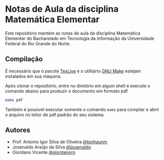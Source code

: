 # Notas de Aula da disciplina Matemática Elementar
Este repositório mantém as notas de aula da disciplina Matemática Elementar do Bacharelado em Tecnologia da Informação da Universidade Federal do Rio Grande do Norte.

## Compilação
É necessário que o pacote [TexLive](https://tug.org/texlive/) e o utilitário [GNU Make](https://www.gnu.org/software/make/) estejam instalados em sua máquina.

Após clonar o repositório, entre no diretório em algum shell e execute o comando abaixo para produzir o documento em formato pdf.

```sh
make pdf
```

Também é possivel executar somente o comando `make` para compilar e abrir o arquivo no leitor de pdf padrão do seu sistema.

## Autores
- Prof. Antonio Igor Silva de Oliveira [@tonhaunm](https://github.com/tonhaunm)
- Josenaldo Araújo da Silva [@jjosenaldo](https://github.com/jjosenaldo)
- Giordano Vicente [@giordanorn](https://github.com/giordanorn)